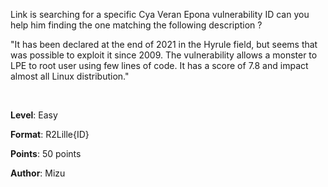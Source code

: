Link is searching for a specific Cya Veran Epona vulnerability ID can you help him finding the one matching the following description ?

"It has been declared at the end of 2021 in the Hyrule field, but seems that was possible to exploit it since 2009. The vulnerability allows a monster to LPE to root user using few lines of code. It has a score of 7.8 and impact almost all Linux distribution."

<br>

**Level**: Easy

**Format**: R2Lille{ID}

**Points**: 50 points

**Author**: Mizu
